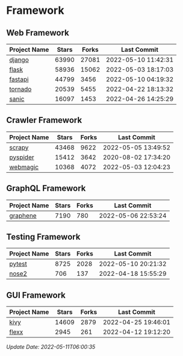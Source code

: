 # Framework

## Web Framework
| Project Name | Stars | Forks | Last Commit |
| ------------ | ----- | ----- | ----------- |
| [django](https://github.com/django/django) | 63990 | 27081 | 2022-05-10 11:42:31 |
| [flask](https://github.com/pallets/flask) | 58936 | 15062 | 2022-05-03 18:17:03 |
| [fastapi](https://github.com/tiangolo/fastapi) | 44799 | 3456 | 2022-05-10 04:19:32 |
| [tornado](https://github.com/tornadoweb/tornado) | 20539 | 5455 | 2022-04-22 18:13:32 |
| [sanic](https://github.com/sanic-org/sanic) | 16097 | 1453 | 2022-04-26 14:25:29 |

## Crawler Framework
| Project Name | Stars | Forks | Last Commit |
| ------------ | ----- | ----- | ----------- |
| [scrapy](https://github.com/scrapy/scrapy) | 43468 | 9622 | 2022-05-05 13:49:52 |
| [pyspider](https://github.com/binux/pyspider) | 15412 | 3642 | 2020-08-02 17:34:20 |
| [webmagic](https://github.com/code4craft/webmagic) | 10368 | 4072 | 2022-05-03 12:04:23 |

## GraphQL Framework
| Project Name | Stars | Forks | Last Commit |
| ------------ | ----- | ----- | ----------- |
| [graphene](https://github.com/graphql-python/graphene) | 7190 | 780 | 2022-05-06 22:53:24 |

## Testing Framework
| Project Name | Stars | Forks | Last Commit |
| ------------ | ----- | ----- | ----------- |
| [pytest](https://github.com/pytest-dev/pytest) | 8725 | 2028 | 2022-05-10 20:21:32 |
| [nose2](https://github.com/nose-devs/nose2) | 706 | 137 | 2022-04-18 15:55:29 |

## GUI Framework
| Project Name | Stars | Forks | Last Commit |
| ------------ | ----- | ----- | ----------- |
| [kivy](https://github.com/kivy/kivy) | 14609 | 2879 | 2022-04-25 19:46:01 |
| [flexx](https://github.com/flexxui/flexx) | 2945 | 261 | 2022-04-12 19:12:20 |

*Update Date: 2022-05-11T06:00:35*